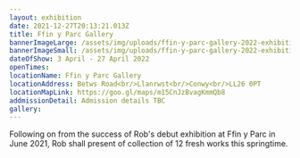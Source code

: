 ```yaml
---
layout: exhibition
date: 2021-12-27T20:13:21.013Z
title: Ffin y Parc Gallery
bannerImageLarge: /assets/img/uploads/ffin-y-parc-gallery-2022-exhibition-large.jpg
bannerImageSmall: /assets/img/uploads/ffin-y-parc-gallery-2022-exhibition-small.jpg
dateOfShow: 3 April - 27 April 2022
openTimes: 
locationName: Ffin y Parc Gallery
locationAddress: Betws Road<br/>Llanrwst<br/>Conwy<br/>LL26 0PT
locationMapLink: https://goo.gl/maps/m15CnJzBvagKmmQb8
addmissionDetail: Admission details TBC
gallery: 
---
```

Following on from the success of Rob's debut exhibition at Ffin y Parc in June 2021, Rob shall present of collection of 12 fresh works this springtime.